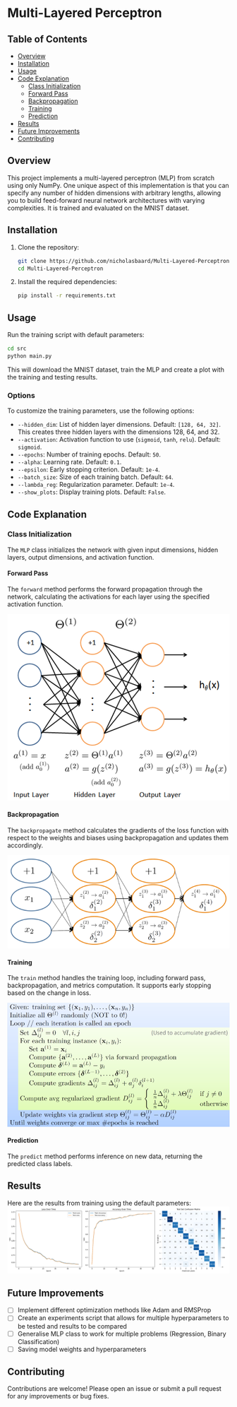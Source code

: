 # Multi-Layered Perceptron

## Table of Contents

- [Overview](#overview)
- [Installation](#installation)
- [Usage](#usage)
- [Code Explanation](#code-explanation)
  - [Class Initialization](#class-initialization)
  - [Forward Pass](#forward-pass)
  - [Backpropagation](#backpropagation)
  - [Training](#training)
  - [Prediction](#prediction)
- [Results](#results)
- [Future Improvements](#future-improvements)
- [Contributing](#contributing)

## Overview

This project implements a multi-layered perceptron (MLP) from scratch using only NumPy. One unique aspect of this implementation is that you can specify any number of hidden dimensions with arbitrary lengths, allowing you to build feed-forward neural network architectures with varying complexities. It is trained and evaluated on the MNIST dataset.

## Installation

1. Clone the repository:
   ```sh
   git clone https://github.com/nicholasbaard/Multi-Layered-Perceptron.git
   cd Multi-Layered-Perceptron
   ```

2. Install the required dependencies:
   ```sh
   pip install -r requirements.txt
   ```

## Usage

Run the training script with default parameters:
```sh
cd src
python main.py
```
This will download the MNIST dataset, train the MLP and create a plot with the training and testing results.

### Options
To customize the training parameters, use the following options:

- `--hidden_dim`: List of hidden layer dimensions. Default: `[128, 64, 32]`. This creates three hidden layers with the dimensions 128, 64, and 32.
- `--activation`: Activation function to use (`sigmoid`, `tanh`, `relu`). Default: `sigmoid`.
- `--epochs`: Number of training epochs. Default: `50`.
- `--alpha`: Learning rate. Default: `0.1`.
- `--epsilon`: Early stopping criterion. Default: `1e-4`.
- `--batch_size`: Size of each training batch. Default: `64`.
- `--lambda_reg`: Regularization parameter. Default: `1e-4`.
- `--show_plots`: Display training plots. Default: `False`.

## Code Explanation

### Class Initialization

The `MLP` class initializes the network with given input dimensions, hidden layers, output dimensions, and activation function.

#### Forward Pass

The `forward` method performs the forward propagation through the network, calculating the activations for each layer using the specified activation function.

![forward_prop](plots/forward_prop.png)

#### Backpropagation

The `backpropagate` method calculates the gradients of the loss function with respect to the weights and biases using backpropagation and updates them accordingly.

![backprop.png](plots/backprop.png)

#### Training

The `train` method handles the training loop, including forward pass, backpropagation, and metrics computation. It supports early stopping based on the change in loss.

![gradient_descent](plots/gradient_descent.png)
#### Prediction

The `predict` method performs inference on new data, returning the predicted class labels.

## Results
Here are the results from training using the default parameters:
![mlp_mnist](plots/mlp_mnist.png)

## Future Improvements

- [ ] Implement different optimization methods like Adam and RMSProp
- [ ] Create an experiments script that allows for multiple hyperparameters to be tested and results to be compared
- [ ] Generalise MLP class to work for multiple problems (Regression, Binary Classification)
- [ ] Saving model weights and hyperparameters

## Contributing

Contributions are welcome! Please open an issue or submit a pull request for any improvements or bug fixes.
